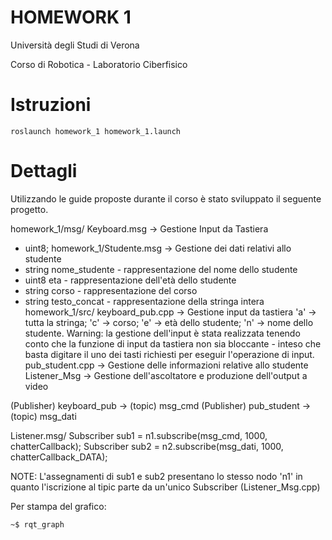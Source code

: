 # HOMEWORK 1
Università degli Studi di Verona

Corso di Robotica - Laboratorio Ciberfisico

# Istruzioni
```
roslaunch homework_1 homework_1.launch
```
# Dettagli
Utilizzando le guide proposte durante il corso è stato sviluppato il seguente progetto.

homework_1/msg/ 
Keyboard.msg -> Gestione Input da Tastiera 
- uint8; 
homework_1/Studente.msg -> Gestione dei dati relativi allo studente 
- string nome_studente - rappresentazione del nome dello studente
- uint8 eta - rappresentazione dell'età dello studente                     
- string corso - rappresentazione del corso
- string testo_concat - rappresentazione della stringa intera
homework_1/src/
keyboard_pub.cpp -> Gestione input da tastiera 
'a' -> tutta la stringa; 
'c' -> corso; 
'e' -> età dello studente; 
'n' -> nome dello studente. 
Warning: la gestione dell'input è stata realizzata tenendo conto che la funzione di input da
tastiera non sia bloccante - inteso che basta digitare il uno dei tasti richiesti per eseguir
l'operazione di input.
pub_student.cpp -> Gestione delle informazioni relative allo studente
Listener_Msg    -> Gestione dell'ascoltatore e produzione dell'output a video

(Publisher) keyboard_pub  -> (topic) msg_cmd 
(Publisher) pub_student   -> (topic) msg_dati 

Listener.msg/ 
Subscriber sub1 = n1.subscribe(msg_cmd, 1000, chatterCallback);
Subscriber sub2 = n2.subscribe(msg_dati, 1000, chatterCallback_DATA);

NOTE:
L'assegnamenti di sub1 e sub2 presentano lo stesso nodo 'n1' in quanto l'iscrizione al tipic parte da un'unico Subscriber
(Listener_Msg.cpp) 

Per stampa del grafico:
```
~$ rqt_graph
```
